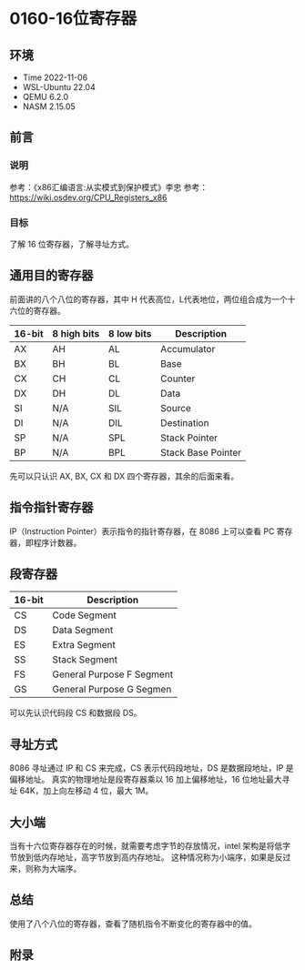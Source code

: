 # 0160-16位寄存器

## 环境

- Time 2022-11-06
- WSL-Ubuntu 22.04
- QEMU 6.2.0
- NASM 2.15.05

## 前言

### 说明

参考：《x86汇编语言:从实模式到保护模式》李忠
参考：<https://wiki.osdev.org/CPU_Registers_x86>

### 目标

了解 16 位寄存器，了解寻址方式。

## 通用目的寄存器

前面讲的八个八位的寄存器，其中 H 代表高位，L代表地位，两位组合成为一个十六位的寄存器。

| 16-bit | 8 high bits | 8 low bits | Description |
| --- | --- | --- | --- |
| AX | AH | AL | Accumulator |
| BX | BH | BL | Base |
| CX | CH | CL | Counter |
| DX | DH | DL | Data |
| SI | N/A | SIL | Source |
| DI | N/A | DIL | Destination |
| SP | N/A | SPL | Stack Pointer |
| BP | N/A | BPL | Stack Base Pointer |

先可以只认识 AX, BX, CX 和 DX 四个寄存器，其余的后面来看。

## 指令指针寄存器

IP（Instruction Pointer）表示指令的指针寄存器，在 8086 上可以查看 PC 寄存器，即程序计数器。

## 段寄存器

| 16-bit | Description |
| --- | --- |
| CS | Code Segment |
| DS | Data Segment |
| ES | Extra Segment |
| SS | Stack Segment |
| FS | General Purpose F Segment |
| GS | General Purpose G Segmen |

可以先认识代码段 CS 和数据段 DS。

## 寻址方式

8086 寻址通过 IP 和 CS 来完成，CS 表示代码段地址，DS 是数据段地址，IP 是偏移地址。
真实的物理地址是段寄存器乘以 16 加上偏移地址，16 位地址最大寻址 64K，加上向左移动 4 位，最大 1M。

## 大小端

当有十六位寄存器存在的时候，就需要考虑字节的存放情况，intel 架构是将低字节放到低内存地址，高字节放到高内存地址。
这种情况称为小端序，如果是反过来，则称为大端序。

## 总结

使用了八个八位的寄存器，查看了随机指令不断变化的寄存器中的值。

## 附录
